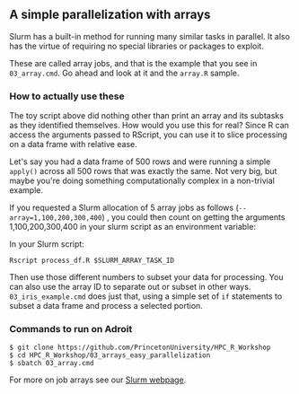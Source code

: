 ## A simple parallelization with arrays

Slurm has a built-in method for running many similar tasks in parallel.
It also has the virtue of requiring no special libraries or packages
to exploit.

These are called array jobs, and that is the example that you see in `03_array.cmd`.
Go ahead and look at it and the `array.R` sample.

### How to actually use these

The toy script above did nothing other than print an array and its subtasks as 
they identified themselves. How would you use this for real? Since R can access
the arguments passed to RScript, you can use it to slice processing on a data frame
with relative ease.

Let's say you had a data frame of 500 rows and were running a simple `apply()` across
all 500 rows that was exactly the same. Not very big, but maybe you're doing something
computationally complex in a non-trivial example.

If you requested a Slurm allocation of 5 array jobs as follows (`--array=1,100,200,300,400`)
, you could then count on getting the
arguments 1,100,200,300,400 in your slurm script as an environment variable:

In your Slurm script:

```shell
Rscript process_df.R $SLURM_ARRAY_TASK_ID
```
Then use those different numbers to subset your data for processing.
You can also use the array ID to separate out or subset in other ways. `03_iris_example.cmd` does just that,
using a simple set of `if` statements to subset a data frame and process a selected portion.

### Commands to run on Adroit

```
$ git clone https://github.com/PrincetonUniversity/HPC_R_Workshop
$ cd HPC_R_Workshop/03_arrays_easy_parallelization
$ sbatch 03_array.cmd
```

For more on job arrays see our [Slurm webpage](https://researchcomputing.princeton.edu/support/knowledge-base/slurm#arrays).
